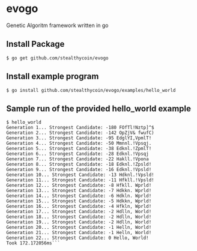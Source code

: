 evogo
=====

Genetic Algoritm framework written in go

Install Package
-----------
```$ go get github.com/stealthycoin/evogo```

Install example program
---------------
```$ go install github.com/stealthycoin/evogo/examples/hello_world```

Sample run of the provided hello_world example
-----------
```
$ hello_world
Generation 1... Strongest Candidate: -180 FOfTl!Nztp]^$
Generation 2... Strongest Candidate: -142 OpZjV& fwufC)
Generation 3... Strongest Candidate: -95 EdglYI,VpmlT!
Generation 4... Strongest Candidate: -50 Mmnnl.!Vpsqj.
Generation 5... Strongest Candidate: -38 Edknl.!ZpmlT!
Generation 6... Strongest Candidate: -28 Edknl.!Vpsqj
Generation 7... Strongest Candidate: -22 Hakll.!Vpona
Generation 8... Strongest Candidate: -18 Edknl.!Zpsld!
Generation 9... Strongest Candidate: -16 Edknl.!Vpsld!
Generation 10... Strongest Candidate: -13 Hdknl.!Vpsld!
Generation 11... Strongest Candidate: -11 Hfkll.!Vpsld!
Generation 12... Strongest Candidate: -8 Hfkll. Wprld!
Generation 13... Strongest Candidate: -7 Hdkkn. Wprld!
Generation 14... Strongest Candidate: -6 Hdkln. Wprld!
Generation 15... Strongest Candidate: -5 Hdkkn, Wprld!
Generation 16... Strongest Candidate: -4 Hfkln, Wprld!
Generation 17... Strongest Candidate: -2 Hdlln, World!
Generation 18... Strongest Candidate: -2 Hdlln, World!
Generation 19... Strongest Candidate: -2 Hdlln, World!
Generation 20... Strongest Candidate: -1 Helln, World!
Generation 21... Strongest Candidate: -1 Helln, World!
Generation 22... Strongest Candidate: 0 Hello, World!
Took 172.172056ms```
